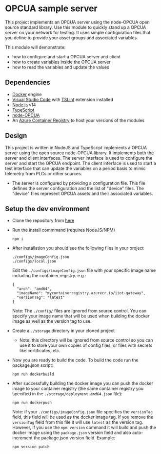# OPCUA sample server
This project implements an OPCUA server using the node-OPCUA open source standard library. Use this module to quickly stand up a OPCUA server on your network for testing. It uses simple configuration files that you define to provide your asset groups and associated variables.

This module will demonstrate:
* how to configure and start a OPCUA server and client
* how to create variables inside the OPCUA server
* how to read the variables and update the values

## Dependencies
* [Docker](https://www.docker.com/products/docker-desktop) engine
* [Visual Studio Code](https://code.visualstudio.com/Download) with [TSLint](https://marketplace.visualstudio.com/items?itemName=ms-vscode.vscode-typescript-tslint-plugin) extension installed
* [Node.js](https://nodejs.org/en/download/) v14
* [TypeScript](https://www.npmjs.com/package/typescript)
* [node-OPCUA](http://node-opcua.github.io/)
* An [Azure Container Registry](https://docs.microsoft.com/azure/container-registry/) to host your versions of the modules

## Design
This project is written in NodeJS and TypeScript implements a OPCUA server using the open source node-OPCUA library. It implements both the server and client interfaces. The server interface is used to configure the server and start the OPCUA endpoint. The client interface is used to start a test interface that can update the variables on a period basis to mimic telemetry from PLCs or other sources.
* The server is configured by providing a configuration file. This file defines the server configuration and the list of "device" files. The "device" files represent OPCUA assets and their associated variables.

## Setup the dev environment
* Clone the repository from [here](https://github.com/sseiber/opcua-server-sample)
* Run the install commmand (requires NodeJS/NPM)
  ```
  npm i
  ```
* After installation you should see the following files in your project
  ```
  ./configs/imageConfig.json
  ./configs/local.json
  ```
  Edit the `./configs/imageConfig.json` file with your specific image name including the container registry. e.g.:
  ```
  {
    "arch": "amd64",
    "imageName": "mycontainerregistry.azurecr.io/iiot-gateway",
    "versionTag": "latest"
  }
  ```
  Note: The `./config/` files are ignored from source control. You can specify your image name that will be used when building the docker image as well as the version tag to use.

* Create a `./storage` directory in your cloned project
    * Note: this directory will be ignored from source control so you can use it to store your own copies of config files, or files with secrets like certificates, etc.
* Now you are ready to build the code. To build the code run the package.json script:
  ```
  npm run dockerbuild
  ```
* After successfully building the docker image you can push the docker image to your container registry (the same container registry you specified in the `./storage/deployment.amd64.json` file):
  ```
  npm run dockerpush
  ```
  Note: if your `./configs/imageConfig.json` file specifies the `versionTag` field, this field will be used as the docker image tag. If you remove the `versionTag` field from this file it will use `latest` as the version tag. However, if you use the `npm version` command it will build and push the docker image using the `package.json` version field and also auto-increment the package.json version field. Example:
  ```
  npm version patch
  ```

